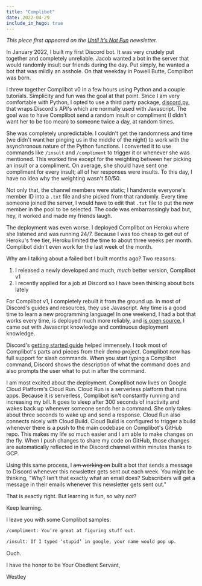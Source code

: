 ```yaml
---
title: "Complibot"
date: 2022-04-29
include_in_hugo: true
---
```


*This piece first appeared on the [Until It’s Not Fun](https://untilitsnotfun.com/posts/2022-04-29/) newsletter.*

In January 2022, I built my first Discord bot. It was very crudely put together and completely unreliable. Jacob wanted a bot in the server that would randomly insult our friends during the day. Put simply, he wanted a bot that was mildly an asshole. On that weekday in Powell Butte, Complibot was born.

I threw together Complibot v0 in a few hours using Python and a couple tutorials. Simplicity and fun was the goal at that point. Since I am very comfortable with Python, I opted to use a third party package, [discord.py,](https://github.com/Rapptz/discord.py) that wraps Discord's API's which are normally used with Javascript. The goal was to have Complibot send a random insult or compliment (I didn't want her to be too mean) to someone twice a day, at random times.

She was completely unpredictable. I couldn't get the randomness and time (we didn't want her pinging us in the middle of the night) to work with the asynchronous nature of the Python functions. I converted it to use commands like `/insult` and `/compliment` to trigger it or whenever she was mentioned. This worked fine except for the weighting between her picking an insult or a compliment. On average, she should have sent one compliment for every insult; all of her responses were insults. To this day, I have no idea why the weighting wasn't 50/50.

Not only that, the channel members were static; I handwrote everyone's member ID into a `.txt` file and she picked from that randomly. Every time someone joined the server, I would have to edit that `.txt` file to put the new member in the pool to be selected. The code was embarrassingly bad but, hey, it worked and made my friends laugh.

The deployment was even worse. I deployed Complibot on Heroku where she listened and was running 24/7. Because I was too cheap to get out of Heroku's free tier, Heroku limited the time to about three weeks per month. Complibot didn't even work for the last week of the month.

Why am I talking about a failed bot I built months ago? Two reasons:
1. I released a newly developed and much, *much* better version, Complibot v1
2. I recently applied for a job at Discord so I have been thinking about bots lately

For Complibot v1, I completely rebuilt it from the ground up. In most of Discord's guides and resources, they use Javascript. Any time is a good time to learn a new programming language! In one weekend, I had a bot that works every time, is deployed much more reliably, and [is open source.](https://github.com/Westley-Winks/complibot) I came out with Javascript knowledge and continuous deployment knowledge.

Discord's [getting started guide](https://discord.com/developers/docs/getting-started) helped immensely. I took most of Complibot's parts and pieces from their demo project. Complibot now has full support for slash commands. When you start typing a Complibot command, Discord shows the description of what the command does and also prompts the user what to put in after the command.

I am most excited about the deployment. Complibot now lives on Google Cloud Platform's Cloud Run. Cloud Run is a serverless platform that runs apps. Because it is serverless, Complibot isn't constantly running and increasing my bill. It goes to sleep after 300 seconds of inactivity and wakes back up whenever someone sends her a command. She only takes about three seconds to wake up and send a response. Cloud Run also connects nicely with Cloud Build. Cloud Build is configured to trigger a build whenever there is a push to the main codebase on Complibot's GitHub repo. This makes my life so much easier and I am able to make changes on the fly. When I push changes to share my code on GitHub, those changes are automatically reflected in the Discord channel within minutes thanks to GCP.

Using this same process, I ~~am working on~~ built a bot that sends a message to Discord whenever this newsletter gets sent out each week. You might be thinking, "Why? Isn't that exactly what an email does? Subscribers will get a message in their emails whenever this newsletter gets sent out."

That is exactly right. But learning is fun, so why *not*?

Keep learning.

I leave you with some Complibot samples:
```md
/compliment: You’re great at figuring stuff out.

/insult: If I typed ‘stupid’ in google, your name would pop up.
```
Ouch.

I have the honor to be Your Obedient Servant,

Westley
